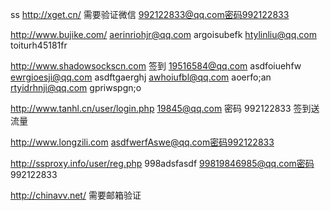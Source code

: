 ss
http://xget.cn/   需要验证微信
	992122833@qq.com密码992122833

http://www.bujike.com/
	aerinriohjr@qq.com argoisubefk
	htylinliu@qq.com toiturh45181fr

http://www.shadowsockscn.com 签到
	19516584@qq.com asdfoiuehfw
	ewrgioesji@qq.com  asdftgaerghj
	awhoiufbl@qq.com aoerfo;an
	rtyidrhnji@qq.com gpriwspgn;o

http://www.tanhl.cn/user/login.php
	19845@qq.com 密码 992122833 签到送流量

http://www.longzili.com
	asdfwerfAswe@qq.com密码992122833

http://ssproxy.info/user/reg.php
	998adsfasdf 99819846985@qq.com密码 992122833

http://chinavv.net/ 需要邮箱验证
